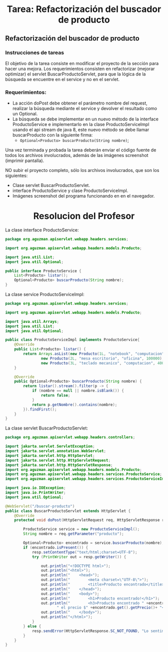 <h1 align="center">Tarea: Refactorización del buscador de producto</h1>
<h2>Refactorización del buscador de producto</h2>
<h3>Instrucciones de tareas</h3>
<p>El objetivo de la tarea consiste en modificar el proyecto de la sección para hacer una mejora. Los requerimientos consisten en refactorizar (mejorar optimizar) el servlet BuscarProductoServlet, para que la lógica de la búsqueda se encuentre en el service y no en el servlet.</p>
<h3>Requerimientos:</h3>

- La acción doPost debe obtener el parámetro nombre del request, realizar la búsqueda mediante el service y devolver el resultado como un Optional.
- La búsqueda se debe implementar en un nuevo método de la interface ProductoService e implementarlo en la clase ProductoServiceImpl usando el api stream de java 8, este nuevo método se debe llamar buscarProducto con la siguiente firma:
  - `Optional<Producto> buscarProducto(String nombre)`;

<p>Una vez terminada y probada la tarea deberán enviar el código fuente de todos los archivos involucrados, además de las imágenes screenshot (imprimir pantalla).</p>
<p></p>NO subir el proyecto completo, sólo los archivos involucrados, que son los siguientes:</p>

- Clase servlet BuscarProductoServlet.
- interface ProductoService y clase ProductoServiceImpl.
- Imágenes screenshot del programa funcionando en en el navegador.

<h1 align="center">Resolucion del Profesor</h1>

La clase interface ProductoService:
```java
package org.aguzman.apiservlet.webapp.headers.services;

import org.aguzman.apiservlet.webapp.headers.models.Producto;

import java.util.List;
import java.util.Optional;

public interface ProductoService {
    List<Producto> listar();
    Optional<Producto> buscarProducto(String nombre);
}
```

La clase service ProductoServiceImpl:
```java
package org.aguzman.apiservlet.webapp.headers.services;

import org.aguzman.apiservlet.webapp.headers.models.Producto;

import java.util.Arrays;
import java.util.List;
import java.util.Optional;

public class ProductoServiceImpl implements ProductoService{
    @Override
    public List<Producto> listar() {
        return Arrays.asList(new Producto(1L, "notebook", "computacion", 175000),
                new Producto(2L, "mesa escritorio", "oficina", 100000),
                new Producto(3L, "teclado mecanico", "computacion", 40000));
    }

    @Override
    public Optional<Producto> buscarProducto(String nombre) {
        return listar().stream().filter(p -> {
            if (nombre == null || nombre.isBlank()) {
                return false;
            }
            return p.getNombre().contains(nombre);
        }).findFirst();
    }
}
```

La clase servlet BuscarProductoServlet:
```java
package org.aguzman.apiservlet.webapp.headers.controllers;

import jakarta.servlet.ServletException;
import jakarta.servlet.annotation.WebServlet;
import jakarta.servlet.http.HttpServlet;
import jakarta.servlet.http.HttpServletRequest;
import jakarta.servlet.http.HttpServletResponse;
import org.aguzman.apiservlet.webapp.headers.models.Producto;
import org.aguzman.apiservlet.webapp.headers.services.ProductoService;
import org.aguzman.apiservlet.webapp.headers.services.ProductoServiceImpl;

import java.io.IOException;
import java.io.PrintWriter;
import java.util.Optional;

@WebServlet("/buscar-producto")
public class BuscarProductoServlet extends HttpServlet {
    @Override
    protected void doPost(HttpServletRequest req, HttpServletResponse resp) throws ServletException, IOException {

        ProductoService service = new ProductoServiceImpl();
        String nombre = req.getParameter("producto");

        Optional<Producto> encontrado = service.buscarProducto(nombre);
        if (encontrado.isPresent()) {
            resp.setContentType("text/html;charset=UTF-8");
            try (PrintWriter out = resp.getWriter()) {

                out.println("<!DOCTYPE html>");
                out.println("<html>");
                out.println("    <head>");
                out.println("        <meta charset=\"UTF-8\">");
                out.println("        <title>Producto encontrado</title>");
                out.println("    </head>");
                out.println("    <body>");
                out.println("        <h1>Producto encontrado!</h1>");
                out.println("        <h3>Producto encontrado " +encontrado.get().getNombre()+
                       " el precio $" +encontrado.get().getPrecio()+ "</h3>");
                out.println("    </body>");
                out.println("</html>");
            }
        } else {
            resp.sendError(HttpServletResponse.SC_NOT_FOUND, "Lo sentimos no se encontró el producto " + nombre);
        }
    }
}
```
